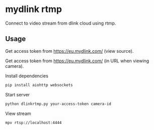 # mydlink rtmp

Connect to video stream from dlink cloud using rtmp.

## Usage

Get access token from https://eu.mydlink.com/ (view source).

Get access token from https://eu.mydlink.com/ (in URL when viewing camera).

Install dependencies

```sh
pip install aiohttp websockets
```

Start server

```sh
python dlinkrtmp.py your-access-token camera-id
```

View stream
```sh
mpv rtsp://localhost:4444
```
